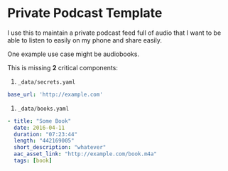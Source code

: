 # Private Podcast Template

I use this to maintain a private podcast feed full of audio that I want to be
able to listen to easily on my phone and share easily.

One example use case might be audiobooks.

This is missing **2** critical components:

1. `_data/secrets.yaml`
```yaml
base_url: 'http://example.com'
```

1. `_data/books.yaml`
```yaml
- title: "Some Book"
  date: 2016-04-11
  duration: "07:23:44"
  length: "442169005"
  short_description: "whatever"
  aac_asset_link: "http://example.com/book.m4a"
  tags: [book]
```
